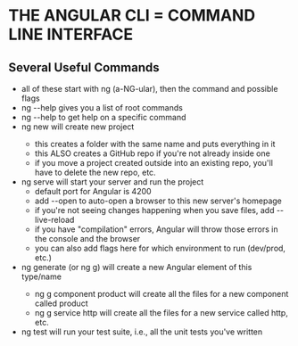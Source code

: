 # THE ANGULAR CLI = COMMAND LINE INTERFACE

## Several Useful Commands
- all of these start with ng (a-NG-ular), then the command and possible flags
- ng --help gives you a list of root commands
- ng <command name> --help to get help on a specific command
- ng new <project name> will create new project
    - this creates a folder with the same name and puts everything in it
    - this ALSO creates a GitHub repo if you're not already inside one
    - if you move a project created outside into an existing repo, you'll have to delete the new repo, etc.
- ng serve will start your server and run the project
    - default port for Angular is 4200
    - add --open to auto-open a browser to this new server's homepage
    - if you're not seeing changes happening when you save files, add --live-reload
    - if you have "compilation" errors, Angular will throw those errors in the console and the browser
    - you can also add flags here for which environment to run (dev/prod, etc.)
- ng generate (or ng g) <type> <name> will create a new Angular element of this type/name
    - ng g component product will create all the files for a new component called product
    - ng g service http will create all the files for a new service called http, etc.
- ng test will run your test suite, i.e., all the unit tests you've written